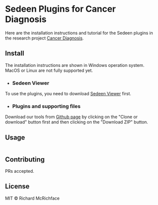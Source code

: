 # Sedeen Plugins for Cancer Diagnosis

Here are the installation instructions and tutorial for the Sedeen plugins in the research project [Cancer Diagnosis](http://cancertech.cs.washington.edu/). 

## Install

The installation instructions are shown in Windows operation system. MacOS or Linux are not fully supported yet.

- ### Sedeen Viewer
To use the plugins, you need to download [Sedeen Viewer](https://pathcore.com/sedeen) first.

- ### Plugins and supporting files
Download our tools from [Github page](https://github.com/kechunl/cancer_diagnosis) by clicking on the "Clone or download" button first and then clicking on the "Download ZIP" button.


## Usage

```
```

## Contributing

PRs accepted.

## License

MIT © Richard McRichface
